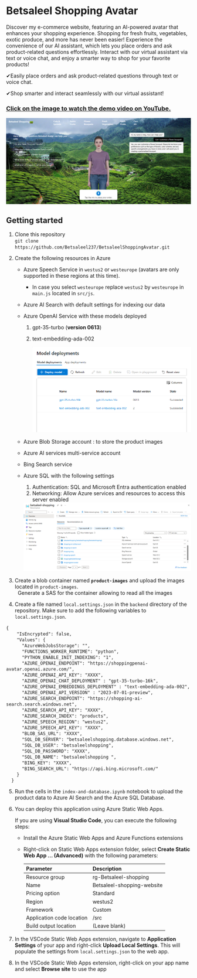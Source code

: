 # Betsaleel Shopping Avatar
Discover my e-commerce website, featuring an AI-powered avatar that enhances your shopping experience. Shopping for fresh fruits, vegetables, exotic produce, and more has never been easier! Experience the convenience of our AI assistant, which lets you place orders and ask product-related questions effortlessly. Interact with our virtual assistant via text or voice chat, and enjoy a smarter way to shop for your favorite products!

✔Easily place orders and ask product-related questions through text or voice chat. 

✔Shop smarter and interact seamlessly with our virtual assistant!

### [Click on the image to watch the demo video on YouTube.](https://youtu.be/2gI4cmVJbqo)

[![Watch the video](doc-images/homepage.png)](https://youtu.be/2gI4cmVJbqo)

## Getting started

1. Clone this repository 
<br> ``` git clone https://github.com/Betsaleel237/BetsaleelShoppingAvatar.git ```

2. Create the following resources in Azure

    - Azure Speech Service in `westus2` or `westeurope` (avatars are only supported in these regions at this time). 
        - In case you select `westeurope` replace `westus2` by `westeurope` in `main.js` located in `src/js`.
    - Azure AI Search with default settings for indexing our data
    - Azure OpenAI Service with these models deployed
        1. gpt-35-turbo (**version 0613**)
        2. text-embedding-ada-002

            <img src="./doc-images/openai-models.png" alt="drawing" />
    - Azure Blob Storage account : to store the product images
    - Azure AI services multi-service account 
    - Bing Search service
    - Azure SQL with the following settings
        1. Authentication: SQL and Microsoft Entra authentication enabled
        2. Networking: Allow Azure services and resources to access this server enabled


        <img src="./doc-images/rg-summary.png" />

3. Create a blob container named **`product-images`** and upload the images located in `product-images`.<br>
    &nbsp; Generate a SAS for the container allowing to read all the images

4. Create a file named `local.settings.json` in the `backend` directory of the repository. Make sure to add the following variables to `local.settings.json`. 

```
{
    "IsEncrypted": false,
    "Values": {
      "AzureWebJobsStorage": "",
      "FUNCTIONS_WORKER_RUNTIME": "python",
      "PYTHON_ENABLE_INIT_INDEXING": "1",
      "AZURE_OPENAI_ENDPOINT": "https://shoppingpenai-avatar.openai.azure.com/",
      "AZURE_OPENAI_API_KEY": "XXXX",
      "AZURE_OPENAI_CHAT_DEPLOYMENT" : "gpt-35-turbo-16k",
      "AZURE_OPENAI_EMBEDDINGS_DEPLOYMENT" : "text-embedding-ada-002",
      "AZURE_OPENAI_API_VERSION" : "2023-07-01-preview",
      "AZURE_SEARCH_ENDPOINT": "https://shopping-ai-search.search.windows.net",
      "AZURE_SEARCH_API_KEY": "XXXX",
      "AZURE_SEARCH_INDEX": "products",
      "AZURE_SPEECH_REGION": "westus2",
      "AZURE_SPEECH_API_KEY": "XXXX",
      "BLOB_SAS_URL": "XXXX",
      "SQL_DB_SERVER": "betsaleelshopping.database.windows.net",
      "SQL_DB_USER": "betsaleelshopping",
      "SQL_DB_PASSWORD": "XXXX",
      "SQL_DB_NAME": "betsaleelshopping ",
      "BING_KEY": "XXXX",
      "BING_SEARCH_URL": "https://api.bing.microsoft.com/"
    }
  }
```
5. Run the cells in the `index-and-database.ipynb` notebook to upload the product data to Azure AI Search and the Azure SQL Database.

6. You can deploy this application using Azure Static Web Apps. 

    If you are using **Visual Studio Code**, you can execute the following steps:
    - Install  the Azure Static Web Apps and Azure Functions extensions
    - Right-click on Static Web Apps extension folder, select **Create Static Web App ... (Advanced)** with the following parameters:  

      | Parameter                 | Description                                                      |
      |---------------------------|------------------------------------------------------------------|
      | Resource group            | rg-Betsaleel-shopping                                               |
      | Name                      | Betsaleel-shopping-website                                       |
      | Pricing option            | Standard                                                         |
      | Region                    | westus2                                                          |
      | Framework                 | Custom                                                           |
      | Application code location | /src                                           |
      | Build output location     | (Leave blank)                                                    |      


8. In the VSCode Static Web Apps extension, navigate to **Application Settings** of your app and right-click **Upload Local Settings**. This will populate the settings from `local.settings.json` to the web app.

8. In the VSCode Static Web Apps extension, right-click on your app name and select **Browse site** to use the app